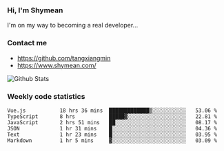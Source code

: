 ### Hi, I'm Shymean

I'm on my way to becoming a real developer...

### Contact me

- <https://github.com/tangxiangmin>
- <https://www.shymean.com/>

![Github Stats](https://github-readme-stats.vercel.app/api?username=tangxiangmin&show_icons=true&theme=dark)


###  Weekly code statistics

<!--START_SECTION:waka-->

```text
Vue.js           18 hrs 36 mins  █████████████▒░░░░░░░░░░░   53.06 %
TypeScript       8 hrs           █████▓░░░░░░░░░░░░░░░░░░░   22.81 %
JavaScript       2 hrs 51 mins   ██░░░░░░░░░░░░░░░░░░░░░░░   08.17 %
JSON             1 hr 31 mins    █░░░░░░░░░░░░░░░░░░░░░░░░   04.36 %
Text             1 hr 23 mins    █░░░░░░░░░░░░░░░░░░░░░░░░   03.95 %
Markdown         1 hr 5 mins     ▓░░░░░░░░░░░░░░░░░░░░░░░░   03.09 %
```

<!--END_SECTION:waka-->